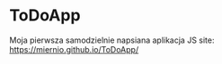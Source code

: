 # ToDoApp

Moja pierwsza samodzielnie napsiana aplikacja JS
site: https://miernio.github.io/ToDoApp/
